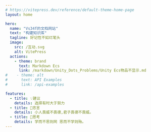 ```yaml
---
# https://vitepress.dev/reference/default-theme-home-page
layout: home

hero:
  name: "Vs34f的文档网站"
  text: "构建知识库"
  tagline: 好记性不如烂笔头
  image:
    src: /互动.svg
    alt: VitePress
  actions:
    - theme: brand
      text: Markdown Ecs
      link: /markdown/Unity_Dots_Problems/Unity Ecs物品不显示.md
#    - theme: alt
#      text: API Examples
#      link: /api-examples

features:
  - title: 💡建议
    details: 选择有时大于努力
  - title: 📕忠言
    details: 小人畏威不畏德,君子畏德不畏威。
  - title: 🤔思考
    details: 学而不思则罔 思而不学则殆。
---
```


